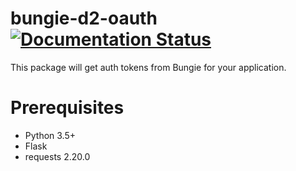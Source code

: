 # bungie-d2-oauth [![Documentation Status](https://readthedocs.org/projects/bungie-d2-oauth/badge/?version=latest)](https://bungie-d2-oauth.readthedocs.io/en/latest/?badge=latest)

This package will get auth tokens from Bungie for your application.

# Prerequisites

 - Python 3.5+
 - Flask
 - requests 2.20.0